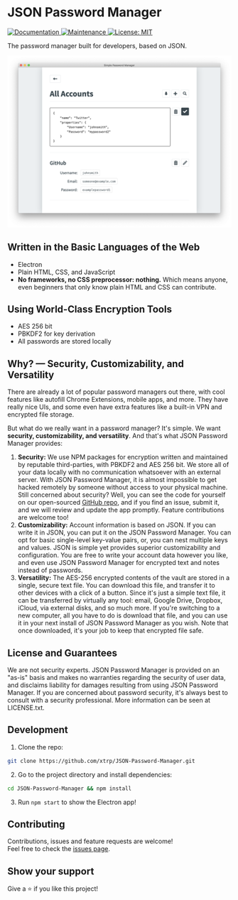 # JSON Password Manager

<p>
  <a href="https://github.com/xtrp/JSON-Password-Manager#readme" target="_blank">
    <img alt="Documentation" src="https://img.shields.io/badge/documentation-yes-brightgreen.svg" />
  </a>
  <a href="https://github.com/xtrp/JSON-Password-Manager/graphs/commit-activity" target="_blank">
    <img alt="Maintenance" src="https://img.shields.io/badge/Maintained%3F-yes-green.svg" />
  </a>
  <a href="#" target="_blank">
    <img alt="License: MIT" src="https://img.shields.io/github/license/xtrp/JSON-Password-Manager" />
  </a>
</p>

The password manager built for developers, based on JSON.

<div align="center">

![Site Demo](appassets/img/site_demo.png)

</div>

<!--## Download

Check out the download page at [🏠 Here](https://xtrp.github.io/JSON-Password-Manager/) to download the app!-->

## Written in the Basic Languages of the Web

 - Electron
 - Plain HTML, CSS, and JavaScript
 - **No frameworks, no CSS preprocessor: nothing.** Which means anyone, even beginners that only know plain HTML and CSS can contribute.

## Using World-Class Encryption Tools

 - AES 256 bit
 - PBKDF2 for key derivation
 - All passwords are stored locally

## Why? &mdash; Security, Customizability, and Versatility

There are already a lot of popular password managers out there, with cool features like autofill Chrome Extensions, mobile apps, and more. They have really nice UIs, and some even have extra features like a built-in VPN and encrypted file storage.

But what do we really want in a password manager? It's simple. We want **security, customizability, and versatility**. And that's what JSON Password Manager provides:

1. **Security:** We use NPM packages for encryption written and maintained by reputable third-parties, with PBKDF2 and AES 256 bit. We store all of your data locally with no communication whatsoever with an external server. With JSON Password Manager, it is almost impossible to get hacked remotely by someone without access to your physical machine. Still concerned about security? Well, you can see the code for yourself on our open-sourced [GitHub repo](https://github.com/xtrp/JSON-Password-Manager), and if you find an issue, submit it, and we will review and update the app promptly. Feature contributions are welcome too!
2. **Customizability:** Account information is based on JSON. If you can write it in JSON, you can put it on the JSON Password Manager. You can opt for basic single-level key-value pairs, or, you can nest multiple keys and values. JSON is simple yet provides superior customizability and configuration. You are free to write your account data however you like, and even use JSON Password Manager for encrypted text and notes instead of passwords.
3. **Versatility:** The AES-256 encrypted contents of the vault are stored in a single, secure text file. You can download this file, and transfer it to other devices with a click of a button. Since it's just a simple text file, it can be transferred by virtually any tool: email, Google Drive, Dropbox, iCloud, via external disks, and so much more. If you're switching to a new computer, all you have to do is download that file, and you can use it in your next install of JSON Password Manager as you wish. Note that once downloaded, it's your job to keep that encrypted file safe.

## License and Guarantees

We are not security experts. JSON Password Manager is provided on an "as-is" basis and makes no warranties regarding the security of user data, and disclaims liability for damages resulting from using JSON Password Manager. If you are concerned about password security, it's always best to consult with a security professional. More information can be seen at LICENSE.txt.

## Development

1. Clone the repo:

```sh
git clone https://github.com/xtrp/JSON-Password-Manager.git
```

2. Go to the project directory and install dependencies:

```sh
cd JSON-Password-Manager && npm install
```

3. Run ```npm start``` to show the Electron app!

## Contributing

Contributions, issues and feature requests are welcome!<br />Feel free to check the [issues page](https://github.com/xtrp/JSON-Password-Manager/issues).

## Show your support

Give a ⭐️ if you like this project!

